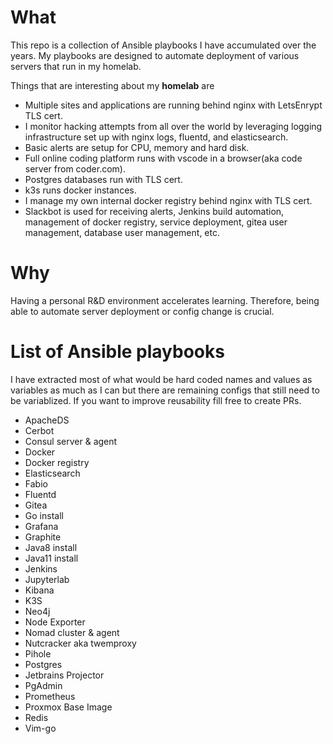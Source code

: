 # What
This repo is a collection of Ansible playbooks I have accumulated over the years. My playbooks are designed to automate deployment of various servers that run in my homelab.

Things that are interesting about my **homelab** are 

* Multiple sites and applications are running behind nginx with LetsEnrypt TLS cert.
* I monitor hacking attempts from all over the world by leveraging logging infrastructure set up with nginx logs, fluentd, and elasticsearch.
* Basic alerts are setup for CPU, memory and hard disk.
* Full online coding platform runs with vscode in a browser(aka code server from coder.com).
* Postgres databases run with TLS cert.
* k3s runs docker instances.
* I manage my own internal docker registry behind nginx with TLS cert.
* Slackbot is used for receiving alerts, Jenkins build automation, management of docker registry, service deployment, gitea user management, database user management, etc.


# Why
Having a personal R&D environment accelerates learning. Therefore, being able to automate server deployment or config change is crucial.


# List of Ansible playbooks
I have extracted most of what would be hard coded names and values as variables as much as I can but there are remaining configs that still need to be variablized. If you want to improve reusability fill free to create PRs.

- ApacheDS
- Cerbot
- Consul server & agent
- Docker
- Docker registry
- Elasticsearch
- Fabio
- Fluentd
- Gitea
- Go install
- Grafana
- Graphite
- Java8 install
- Java11 install
- Jenkins
- Jupyterlab
- Kibana
- K3S
- Neo4j
- Node Exporter
- Nomad cluster & agent
- Nutcracker aka twemproxy
- Pihole
- Postgres
- Jetbrains Projector
- PgAdmin
- Prometheus
- Proxmox Base Image
- Redis
- Vim-go

